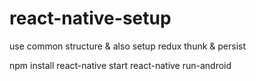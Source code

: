 # react-native-setup
use common structure &amp; also setup redux thunk &amp; persist

npm install
react-native start
react-native run-android